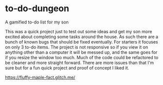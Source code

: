 # to-do-dungeon
A gamified to-do list for my son

This was a quick project just to test out some ideas and get my son more excited about completing some tasks around the house. As such there are a bunch of known bugs that should be fixed eventually. For starters it focuses on only 3 to-do items. The project is not responsive so if you view it on anything other than a computer it will be messed up, and the same goes for if you resize the window too much. Much of the code could be refactored to be cleaner and more straight forward. There are more issues than that I'm sure but for a fun quick project and proof of concept I liked it.

https://fluffy-maple-fact.glitch.me/
